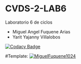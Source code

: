# CVDS-2-LAB6
Laboratorio 6 de ciclos


- Miguel Angel Fuquene Arias
- Yarit Yajanny Villalobos


[![Codacy Badge](https://app.codacy.com/project/badge/Grade/448757166f894da6877e8b9dfec6aae5)](https://www.codacy.com/manual/MiguelFuquene1024/CVDS-2-LAB6/dashboard?utm_source=github.com&amp;utm_medium=referral&amp;utm_content=MiguelFuquene1024/CVDS-2-LAB6&amp;utm_campaign=Badge_Grade)

#Template:
[![MiguelFuquene1024](https://circleci.com/gh/MiguelFuquene1024/CVDS-2-LAB6.svg?style=svg)](https://app.circleci.com/pipelines/github/MiguelFuquene1024/CVDS-2-LAB6)